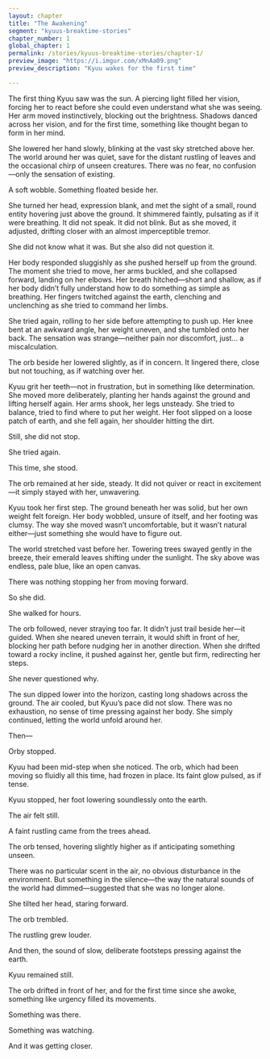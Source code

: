 ```yaml
---
layout: chapter
title: "The Awakening"
segment: "kyuus-breaktime-stories"
chapter_number: 1
global_chapter: 1
permalink: /stories/kyuus-breaktime-stories/chapter-1/
preview_image: "https://i.imgur.com/xMnAa09.png"
preview_description: "Kyuu wakes for the first time"

---
```

The first thing Kyuu saw was the sun. A piercing light filled her vision, forcing her to react before she could even understand what she was seeing. Her arm moved instinctively, blocking out the brightness. Shadows danced across her vision, and for the first time, something like thought began to form in her mind.

She lowered her hand slowly, blinking at the vast sky stretched above her. The world around her was quiet, save for the distant rustling of leaves and the occasional chirp of unseen creatures. There was no fear, no confusion—only the sensation of existing.

A soft wobble. Something floated beside her.

She turned her head, expression blank, and met the sight of a small, round entity hovering just above the ground. It shimmered faintly, pulsating as if it were breathing. It did not speak. It did not blink. But as she moved, it adjusted, drifting closer with an almost imperceptible tremor.

She did not know what it was. But she also did not question it.

Her body responded sluggishly as she pushed herself up from the ground. The moment she tried to move, her arms buckled, and she collapsed forward, landing on her elbows. Her breath hitched—short and shallow, as if her body didn’t fully understand how to do something as simple as breathing. Her fingers twitched against the earth, clenching and unclenching as she tried to command her limbs.

She tried again, rolling to her side before attempting to push up. Her knee bent at an awkward angle, her weight uneven, and she tumbled onto her back. The sensation was strange—neither pain nor discomfort, just… a miscalculation.

The orb beside her lowered slightly, as if in concern. It lingered there, close but not touching, as if watching over her.

Kyuu grit her teeth—not in frustration, but in something like determination. She moved more deliberately, planting her hands against the ground and lifting herself again. Her arms shook, her legs unsteady. She tried to balance, tried to find where to put her weight. Her foot slipped on a loose patch of earth, and she fell again, her shoulder hitting the dirt.

Still, she did not stop.

She tried again.

This time, she stood.

The orb remained at her side, steady. It did not quiver or react in excitement—it simply stayed with her, unwavering.

Kyuu took her first step. The ground beneath her was solid, but her own weight felt foreign. Her body wobbled, unsure of itself, and her footing was clumsy. The way she moved wasn’t uncomfortable, but it wasn’t natural either—just something she would have to figure out.

The world stretched vast before her. Towering trees swayed gently in the breeze, their emerald leaves shifting under the sunlight. The sky above was endless, pale blue, like an open canvas.

There was nothing stopping her from moving forward.

So she did.

She walked for hours.

The orb followed, never straying too far. It didn’t just trail beside her—it guided. When she neared uneven terrain, it would shift in front of her, blocking her path before nudging her in another direction. When she drifted toward a rocky incline, it pushed against her, gentle but firm, redirecting her steps.

She never questioned why.

The sun dipped lower into the horizon, casting long shadows across the ground. The air cooled, but Kyuu’s pace did not slow. There was no exhaustion, no sense of time pressing against her body. She simply continued, letting the world unfold around her.

Then—

Orby stopped.

Kyuu had been mid-step when she noticed. The orb, which had been moving so fluidly all this time, had frozen in place. Its faint glow pulsed, as if tense.

Kyuu stopped, her foot lowering soundlessly onto the earth.

The air felt still.

A faint rustling came from the trees ahead.

The orb tensed, hovering slightly higher as if anticipating something unseen.

There was no particular scent in the air, no obvious disturbance in the environment. But something in the silence—the way the natural sounds of the world had dimmed—suggested that she was no longer alone.

She tilted her head, staring forward.

The orb trembled.

The rustling grew louder.

And then, the sound of slow, deliberate footsteps pressing against the earth.

Kyuu remained still.

The orb drifted in front of her, and for the first time since she awoke, something like urgency filled its movements.

Something was there.

Something was watching.

And it was getting closer.

